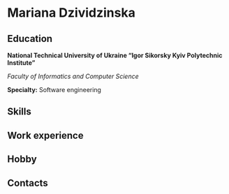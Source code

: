 # Mariana Dzividzinska

## Education
**National Technical University of Ukraine “Igor Sikorsky Kyiv Polytechnic Institute”**

*Faculty of Informatics and Computer Science*

**Specialty:** Software engineering

## Skills

## Work experience

## Hobby

## Contacts